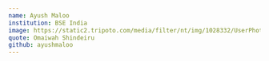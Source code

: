 ```yaml
---
name: Ayush Maloo
institution: BSE India
image: https://static2.tripoto.com/media/filter/nt/img/1028332/UserPhoto/1579187277_1579187272592.jpg
quote: Omaiwah Shindeiru
github: ayushmaloo
---
```

